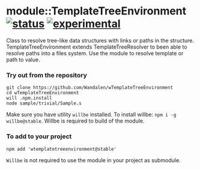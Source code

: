 
# module::TemplateTreeEnvironment [![status](https://github.com/Wandalen/wTemplateTreeEnvironment/actions/workflows/StandardPublish.yml/badge.svg)](https://github.com/Wandalen/wTemplateTreeEnvironment/actions/workflows/StandardPublish.yml) [![experimental](https://img.shields.io/badge/stability-experimental-orange.svg)](https://github.com/emersion/stability-badges#experimental)

Class to resolve tree-like data structures with links  or paths in the structure. TemplateTreeEnvironment extends TemplateTreeResolver to been able to resolve paths into a files system. Use the module to resolve template or path to value.

### Try out from the repository

```
git clone https://github.com/Wandalen/wTemplateTreeEnvironment
cd wTemplateTreeEnvironment
will .npm.install
node sample/trivial/Sample.s
```

Make sure you have utility `willbe` installed. To install willbe: `npm i -g willbe@stable`. Willbe is required to build of the module.

### To add to your project

```
npm add 'wtemplatetreeenvironment@stable'
```

`Willbe` is not required to use the module in your project as submodule.

